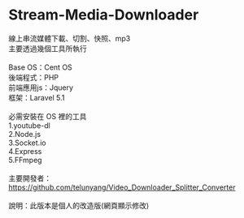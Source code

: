 # Stream-Media-Downloader
線上串流媒體下載、切割、快照、mp3<BR>
主要透過幾個工具所執行<BR>
<BR>
Base OS：Cent OS<BR>
後端程式：PHP<BR>
前端應用js：Jquery<BR>
框架：Laravel 5.1<BR>
<BR>
必需安裝在 OS 裡的工具<BR>
1.youtube-dl<BR>
2.Node.js<BR>
3.Socket.io<BR>
4.Express<BR>
5.FFmpeg<BR>
<br>
主要開發者：https://github.com/telunyang/Video_Downloader_Splitter_Converter<br>
<br>
說明：此版本是個人的改造版(網頁顯示修改)
